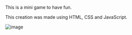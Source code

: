 This is a mini game to have fun.

This creation was made using HTML, CSS and JavaScript.

![image](https://github.com/Letiiciadiniz/Letiiciadiniz.github.io/assets/92377336/61373170-bfc2-4622-afe7-1e1d928d756a)
